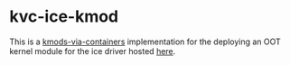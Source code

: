 # kvc-ice-kmod

This is a [kmods-via-containers]( https://github.com/kmods-via-containers/kmods-via-containers) implementation for the deploying
an OOT kernel module for the ice driver hosted [here](https://sourceforge.net/projects/e1000/files/ice%20stable/).  
